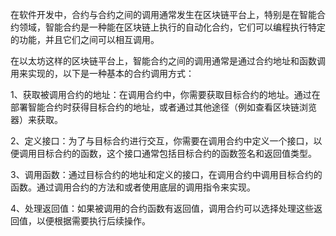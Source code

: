 在软件开发中，合约与合约之间的调用通常发生在区块链平台上，特别是在智能合约领域，智能合约是一种能在区块链上执行的自动化合约，它们可以编程执行特定的功能，并且它们之间可以相互调用。

在以太坊这样的区块链平台上，智能合约之间的调用通常是通过合约地址和函数调用来实现的，以下是一种基本的合约调用方式：

1、获取被调用合约的地址：在调用合约中，你需要获取目标合约的地址。通过在部署智能合约时获得目标合约的地址，或者通过其他途径（例如查看区块链浏览器）来获取。

2、定义接口：为了与目标合约进行交互，你需要在调用合约中定义一个接口，以便调用目标合约的函数，这个接口通常包括目标合约的函数签名和返回值类型。

3、调用函数：通过目标合约的地址和定义的接口，在调用合约中调用目标合约的函数。通过调用合约的方法和或者使用底层的调用指令来实现。

4、处理返回值：如果被调用的合约函数有返回值，调用合约可以选择处理这些返回值，以便根据需要执行后续操作。
